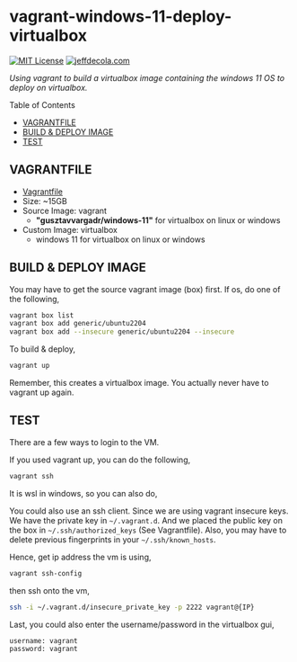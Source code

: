 # vagrant-windows-11-deploy-virtualbox

[![MIT License](http://img.shields.io/:license-mit-blue.svg)](http://jeffdecola.mit-license.org)
[![jeffdecola.com](https://img.shields.io/badge/website-jeffdecola.com-blue)](https://jeffdecola.com)

_Using vagrant to build a virtualbox image
containing the windows 11 OS
to deploy on virtualbox._

Table of Contents

* [VAGRANTFILE](https://github.com/JeffDeCola/my-vagrant-boxes/tree/master/virtualbox/vagrant-windows-11-deploy-virtualbox#vagrantfile)
* [BUILD & DEPLOY IMAGE](https://github.com/JeffDeCola/my-vagrant-boxes/tree/master/virtualbox/vagrant-windows-11-deploy-virtualbox#build--deploy-image)
* [TEST](https://github.com/JeffDeCola/my-vagrant-boxes/tree/master/virtualbox/vagrant-windows-11-deploy-virtualbox#test)

## VAGRANTFILE

* [Vagrantfile](https://github.com/JeffDeCola/my-vagrant-boxes/blob/master/virtualbox/vagrant-windows-11-deploy-virtualbox/Vagrantfile)
* Size: ~15GB
* Source Image: vagrant
  * **"gusztavvargadr/windows-11"** for virtualbox on linux or windows
* Custom Image:  virtualbox
  * windows 11 for virtualbox on linux or windows

## BUILD & DEPLOY IMAGE

You may have to get the source vagrant image (box) first. If os, do one of the following,

```bash
vagrant box list
vagrant box add generic/ubuntu2204
vagrant box add --insecure generic/ubuntu2204 --insecure
```

To build & deploy,

```bash
vagrant up
```

Remember, this creates a virtualbox image.  You actually never have to
vagrant up again.

## TEST

There are a few ways to login to the VM.

If you used vagrant up, you can do the following,

```bash
vagrant ssh
```

It is wsl in windows, so you can also do,

You could also use an ssh client. Since we are using
vagrant insecure keys. We have the private key in `~/.vagrant.d`.
And we placed the public key on the box in `~/.ssh/authorized_keys`
(See Vagrantfile). Also, you may have to delete previous fingerprints
in your `~/.ssh/known_hosts`.

Hence, get ip address the vm is using,

```bash
vagrant ssh-config
```

then ssh onto the vm,

```bash
ssh -i ~/.vagrant.d/insecure_private_key -p 2222 vagrant@{IP}
```

Last, you could also enter the username/password in the virtualbox gui,

```text
username: vagrant
password: vagrant
```
